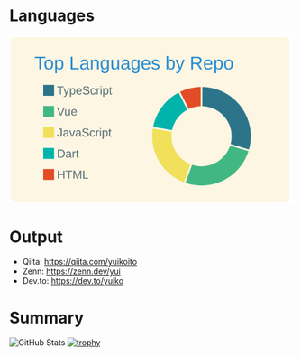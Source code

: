 # Languages

[![](https://raw.githubusercontent.com/YuikoIto/YuikoIto/master/profile-summary-card-output/solarized/1-repos-per-language.svg)](https://github.com/vn7n24fzkq/github-profile-summary-cards)

# Output

- Qiita: https://qiita.com/yuikoito
- Zenn: https://zenn.dev/yui
- Dev.to: https://dev.to/yuiko


# Summary

![GitHub Stats](https://github-readme-stats.vercel.app/api?username=YuikoIto&count_private=true&show_icons=true&theme=monokai)
[![trophy](https://github-profile-trophy.vercel.app/?username=YuikoIto)](https://github.com/ryo-ma/github-profile-trophy)
                

<!--
**YuikoIto/YuikoIto** is a ✨ _special_ ✨ repository because its `README.md` (this file) appears on your GitHub profile.

Here are some ideas to get you started:

- 🔭 I’m currently working on ...
- 🌱 I’m currently learning ...
- 👯 I’m looking to collaborate on ...
- 🤔 I’m looking for help with ...
- 💬 Ask me about ...
- 📫 How to reach me: ...
- 😄 Pronouns: ...
- ⚡ Fun fact: ...
-->

